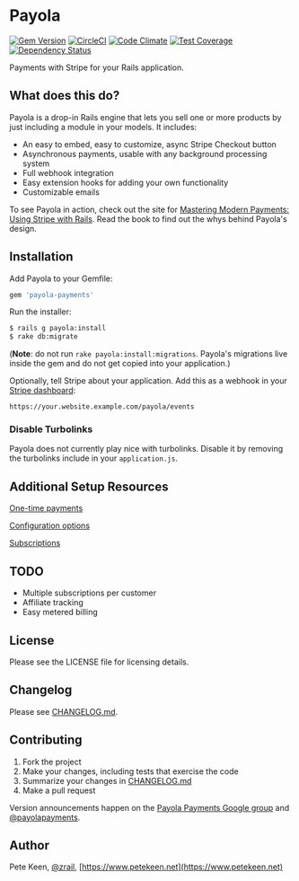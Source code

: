 # Payola

[![Gem Version](https://badge.fury.io/rb/payola-payments.svg)](http://badge.fury.io/rb/payola-payments) [![CircleCI](https://circleci.com/gh/payolapayments/payola.svg?style=shield)](https://circleci.com/gh/payolapayments/payola) [![Code Climate](https://codeclimate.com/github/payolapayments/payola/badges/gpa.svg)](https://codeclimate.com/github/payolapayments/payola) [![Test Coverage](https://codeclimate.com/github/payolapayments/payola/badges/coverage.svg)](https://codeclimate.com/github/peterkeen/payola) [![Dependency Status](https://gemnasium.com/badges/github.com/payolapayments/payola.svg)](https://gemnasium.com/github.com/payolapayments/payola)


Payments with Stripe for your Rails application.

## What does this do?

Payola is a drop-in Rails engine that lets you sell one or more products by just including a module in your models. It includes:

* An easy to embed, easy to customize, async Stripe Checkout button
* Asynchronous payments, usable with any background processing system
* Full webhook integration
* Easy extension hooks for adding your own functionality
* Customizable emails

To see Payola in action, check out the site for [Mastering Modern Payments: Using Stripe with Rails](https://www.masteringmodernpayments.com). Read the book to find out the whys behind Payola's design.

## Installation

Add Payola to your Gemfile:

```ruby
gem 'payola-payments'
```

Run the installer:

```bash
$ rails g payola:install
$ rake db:migrate
```

(**Note**: do not run `rake payola:install:migrations`. Payola's migrations live inside the gem and do not get copied into your application.)

Optionally, tell Stripe about your application. Add this as a webhook in your [Stripe dashboard](https://dashboard.stripe.com/account/webhooks):

```
https://your.website.example.com/payola/events
```

### Disable Turbolinks

Payola does not currently play nice with turbolinks. Disable it by removing the turbolinks include in your `application.js`.

## Additional Setup Resources


[One-time payments](https://github.com/peterkeen/payola/wiki/One-time-payments)

[Configuration options](https://github.com/peterkeen/payola/wiki/Configuration-options)

[Subscriptions](https://github.com/peterkeen/payola/wiki/Subscriptions)

## TODO

* Multiple subscriptions per customer
* Affiliate tracking
* Easy metered billing

## License

Please see the LICENSE file for licensing details.

## Changelog

Please see [CHANGELOG.md](CHANGELOG.md).

## Contributing

1. Fork the project
2. Make your changes, including tests that exercise the code
3. Summarize your changes in [CHANGELOG.md](CHANGELOG.md)
4. Make a pull request

Version announcements happen on the [Payola Payments Google group](https://groups.google.com/forum/#!forum/payola-payments) and [@payolapayments](https://twitter.com/payolapayments).

## Author

Pete Keen, [@zrail](https://twitter.com/zrail), [https://www.petekeen.net](https://www.petekeen.net)
